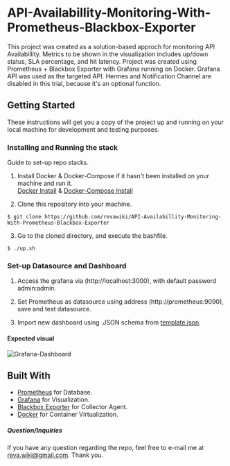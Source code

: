 # API-Availabillity-Monitoring-With-Prometheus-Blackbox-Exporter
This project was created as a solution-based approch for monitoring API Availabillity. Metrics to be shown in the visualization includes up/down status, SLA percentage, and hit latency. Project was created using Prometheus + Blackbox Exporter with Grafana running on Docker. Grafana API was used as the targeted API. Hermes and Notification Channel are disabled in this trial, because it's an optional function.

## Getting Started

These instructions will get you a copy of the project up and running on your local machine for development and testing purposes. 

### Installing and Running the stack

Guide to set-up repo stacks.

1. Install Docker & Docker-Compose if it hasn't been installed on your machine and run it.\
[Docker Install](https://docs.docker.com/get-docker/) & [Docker-Compose Install](https://docs.docker.com/compose/install/)

2. Clone this repository into your machine.
```
$ git clone https://github.com/revawiki/API-Availabillity-Monitoring-With-Prometheus-Blackbox-Exporter
```

3. Go to the cloned directory, and execute the bashfile.
```
$ ./up.sh
```

### Set-up Datasource and Dashboard
1. Access the grafana via (http://localhost:3000), with default password admin:admin.

2. Set Prometheus as datasource using address (http://prometheus:9090), save and test datasource.

3. Import new dashboard using .JSON schema from [template.json](../master/conf/template.json).

#### Expected visual
![Grafana-Dashboard](../master/visualization.png)

## Built With

* [Prometheus](https://prometheus.io/) for Database.
* [Grafana](https://grafana.com/) for Visualization.
* [Blackbox Exporter](https://github.com/prometheus/blackbox_exporter) for Collector Agent.
* [Docker](https://www.docker.com/) for Container Virtualization.


##### Question/Inquiries
If you have any question regarding the repo, feel free to e-mail me at reva.wiki@gmail.com. Thank you.

